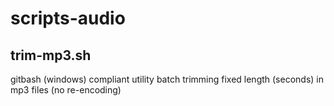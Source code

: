 # scripts-audio

## trim-mp3.sh

gitbash (windows) compliant utility batch trimming fixed length (seconds) in mp3 files (no re-encoding)

